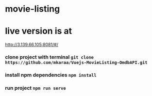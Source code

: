 # movie-listing

# live version is at 
http://3.139.66.105:8081/#/

### clone project with terminal ` git clone https://github.com/mkaraa/Vuejs-MovieListing-OmdbAPI.git `

### install npm dependencies ` npm install `

### run project ` npm run serve `
